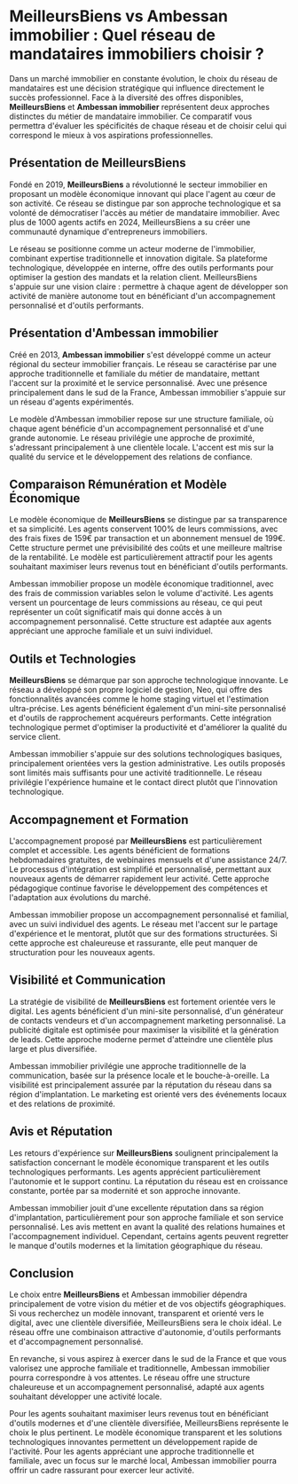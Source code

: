# MeilleursBiens vs Ambessan immobilier : Quel réseau de mandataires immobiliers choisir ?

Dans un marché immobilier en constante évolution, le choix du réseau de mandataires est une décision stratégique qui influence directement le succès professionnel. Face à la diversité des offres disponibles, **MeilleursBiens** et **Ambessan immobilier** représentent deux approches distinctes du métier de mandataire immobilier. Ce comparatif vous permettra d'évaluer les spécificités de chaque réseau et de choisir celui qui correspond le mieux à vos aspirations professionnelles.

## Présentation de MeilleursBiens

Fondé en 2019, **MeilleursBiens** a révolutionné le secteur immobilier en proposant un modèle économique innovant qui place l'agent au cœur de son activité. Ce réseau se distingue par son approche technologique et sa volonté de démocratiser l'accès au métier de mandataire immobilier. Avec plus de 1000 agents actifs en 2024, MeilleursBiens a su créer une communauté dynamique d'entrepreneurs immobiliers.

Le réseau se positionne comme un acteur moderne de l'immobilier, combinant expertise traditionnelle et innovation digitale. Sa plateforme technologique, développée en interne, offre des outils performants pour optimiser la gestion des mandats et la relation client. MeilleursBiens s'appuie sur une vision claire : permettre à chaque agent de développer son activité de manière autonome tout en bénéficiant d'un accompagnement personnalisé et d'outils performants.

## Présentation d'Ambessan immobilier

Créé en 2013, **Ambessan immobilier** s'est développé comme un acteur régional du secteur immobilier français. Le réseau se caractérise par une approche traditionnelle et familiale du métier de mandataire, mettant l'accent sur la proximité et le service personnalisé. Avec une présence principalement dans le sud de la France, Ambessan immobilier s'appuie sur un réseau d'agents expérimentés.

Le modèle d'Ambessan immobilier repose sur une structure familiale, où chaque agent bénéficie d'un accompagnement personnalisé et d'une grande autonomie. Le réseau privilégie une approche de proximité, s'adressant principalement à une clientèle locale. L'accent est mis sur la qualité du service et le développement des relations de confiance.

## Comparaison Rémunération et Modèle Économique

Le modèle économique de **MeilleursBiens** se distingue par sa transparence et sa simplicité. Les agents conservent 100% de leurs commissions, avec des frais fixes de 159€ par transaction et un abonnement mensuel de 199€. Cette structure permet une prévisibilité des coûts et une meilleure maîtrise de la rentabilité. Le modèle est particulièrement attractif pour les agents souhaitant maximiser leurs revenus tout en bénéficiant d'outils performants.

Ambessan immobilier propose un modèle économique traditionnel, avec des frais de commission variables selon le volume d'activité. Les agents versent un pourcentage de leurs commissions au réseau, ce qui peut représenter un coût significatif mais qui donne accès à un accompagnement personnalisé. Cette structure est adaptée aux agents appréciant une approche familiale et un suivi individuel.

## Outils et Technologies

**MeilleursBiens** se démarque par son approche technologique innovante. Le réseau a développé son propre logiciel de gestion, Neo, qui offre des fonctionnalités avancées comme le home staging virtuel et l'estimation ultra-précise. Les agents bénéficient également d'un mini-site personnalisé et d'outils de rapprochement acquéreurs performants. Cette intégration technologique permet d'optimiser la productivité et d'améliorer la qualité du service client.

Ambessan immobilier s'appuie sur des solutions technologiques basiques, principalement orientées vers la gestion administrative. Les outils proposés sont limités mais suffisants pour une activité traditionnelle. Le réseau privilégie l'expérience humaine et le contact direct plutôt que l'innovation technologique.

## Accompagnement et Formation

L'accompagnement proposé par **MeilleursBiens** est particulièrement complet et accessible. Les agents bénéficient de formations hebdomadaires gratuites, de webinaires mensuels et d'une assistance 24/7. Le processus d'intégration est simplifié et personnalisé, permettant aux nouveaux agents de démarrer rapidement leur activité. Cette approche pédagogique continue favorise le développement des compétences et l'adaptation aux évolutions du marché.

Ambessan immobilier propose un accompagnement personnalisé et familial, avec un suivi individuel des agents. Le réseau met l'accent sur le partage d'expérience et le mentorat, plutôt que sur des formations structurées. Si cette approche est chaleureuse et rassurante, elle peut manquer de structuration pour les nouveaux agents.

## Visibilité et Communication

La stratégie de visibilité de **MeilleursBiens** est fortement orientée vers le digital. Les agents bénéficient d'un mini-site personnalisé, d'un générateur de contacts vendeurs et d'un accompagnement marketing personnalisé. La publicité digitale est optimisée pour maximiser la visibilité et la génération de leads. Cette approche moderne permet d'atteindre une clientèle plus large et plus diversifiée.

Ambessan immobilier privilégie une approche traditionnelle de la communication, basée sur la présence locale et le bouche-à-oreille. La visibilité est principalement assurée par la réputation du réseau dans sa région d'implantation. Le marketing est orienté vers des événements locaux et des relations de proximité.

## Avis et Réputation

Les retours d'expérience sur **MeilleursBiens** soulignent principalement la satisfaction concernant le modèle économique transparent et les outils technologiques performants. Les agents apprécient particulièrement l'autonomie et le support continu. La réputation du réseau est en croissance constante, portée par sa modernité et son approche innovante.

Ambessan immobilier jouit d'une excellente réputation dans sa région d'implantation, particulièrement pour son approche familiale et son service personnalisé. Les avis mettent en avant la qualité des relations humaines et l'accompagnement individuel. Cependant, certains agents peuvent regretter le manque d'outils modernes et la limitation géographique du réseau.

## Conclusion

Le choix entre **MeilleursBiens** et Ambessan immobilier dépendra principalement de votre vision du métier et de vos objectifs géographiques. Si vous recherchez un modèle innovant, transparent et orienté vers le digital, avec une clientèle diversifiée, MeilleursBiens sera le choix idéal. Le réseau offre une combinaison attractive d'autonomie, d'outils performants et d'accompagnement personnalisé.

En revanche, si vous aspirez à exercer dans le sud de la France et que vous valorisez une approche familiale et traditionnelle, Ambessan immobilier pourra correspondre à vos attentes. Le réseau offre une structure chaleureuse et un accompagnement personnalisé, adapté aux agents souhaitant développer une activité locale.

Pour les agents souhaitant maximiser leurs revenus tout en bénéficiant d'outils modernes et d'une clientèle diversifiée, MeilleursBiens représente le choix le plus pertinent. Le modèle économique transparent et les solutions technologiques innovantes permettent un développement rapide de l'activité. Pour les agents appréciant une approche traditionnelle et familiale, avec un focus sur le marché local, Ambessan immobilier pourra offrir un cadre rassurant pour exercer leur activité.
